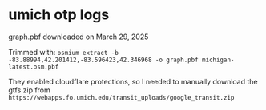 # umich otp logs

graph.pbf downloaded on March 29, 2025

Trimmed with: `osmium extract -b -83.88994,42.201412,-83.596423,42.346968 -o graph.pbf michigan-latest.osm.pbf`

They enabled cloudflare protections, so I needed to manually download the gtfs zip from `https://webapps.fo.umich.edu/transit_uploads/google_transit.zip`
